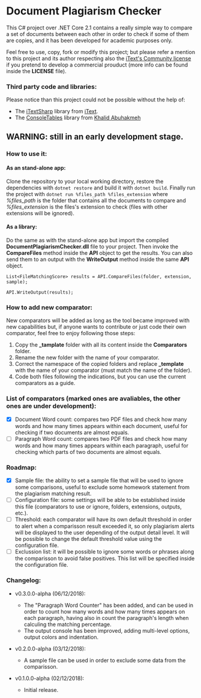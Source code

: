 # Document Plagiarism Checker
This C# project over .NET Core 2.1 contains a really simple way to compare a set of documents between each other in order to check if some of them are copies, and it has been developed for academic purposes only. 

Feel free to use, copy, fork or modify this project; but please refer a mention to this project and its author respecting also the [iText's Community license](https://itextpdf.com/AGPL) if you pretend to develop a commercial prouduct (more info can be found inside the  **LICENSE** file).

### Third party code and libraries:
Please notice than this project could not be possible without the help of:
* The [iTextSharp](https://developers.itextpdf.com/downloads) library from [iText](https://itextpdf.com/).
* The [ConsoleTables](https://github.com/khalidabuhakmeh/ConsoleTables) library from [Khalid Abuhakmeh](https://github.com/khalidabuhakmeh)

## WARNING: still in an early development stage.
### How to use it:
#### As an stand-alone app:
Clone the repository to your local working directory, restore the dependencies with `dotnet restore` and build it with `dotnet build`. Finally run the project with `dotnet run %files_path %files_extension` where *%files_path* is the folder that contains all the documents to compare and *%files_extension* is the files's extension to check (files with other extensions will be ignored).
#### As a library:
Do the same as with the stand-alone app but import the compiled **DocumentPlagiarismChecker.dll** file to your project. Then invoke the **CompareFiles** method inside the **API** object to get the results. You can also send them to an output with the **WriteOutput** method inside the same **API** object.

`List<FileMatchingScore> results = API.CompareFiles(folder, extension, sample);`

`API.WriteOutput(results);`
### How to add new comparator:
New comparators will be added as long as the tool became improved with new capabilities but, if anyone wants to contribute or just code their own comparator, feel free to enjoy following those steps:
 1. Copy the **_tamplate** folder with all its content inside the **Comparators** folder.
 2. Rename the new folder with the name of your comparator.
 2. Correct the namespace of the copied folders and replace **_template** with the name of your comparator (must match the name of the folder).
 3. Code both files following the indications, but you can use the current comparators as a guide.
 ### List of comparators (marked ones are avaliables, the other ones are under development):
- [x] Document Word count: compares two PDF files and check how many words and how many times appears within each document, useful for checking if two documents are almost equals.
- [ ] Paragraph Word count: compares two PDF files and check how many words and how many times appears within each paragraph, useful for checking which parts of two documents are almost equals.
 ### Roadmap:
- [X] Sample file: the ability to set a sample file that will be used to ignore some comparisons, useful to exclude some homework statement from the plagiarism matching result.
- [ ] Configuration file: some settings will be able to be established inside this file (comparators to use or ignore, folders, extensions, outputs, etc.).
- [ ] Threshold: each comparator will have its own default threshold in order to alert when a comparisson result exceeded it, so only plagiarism alerts will be displayed to the user depending of the output detail level. It will be possible to change the default threshold value using the configuration file. 
- [ ] Exclussion list: it will be possible to ignore some words or phrases along the comparisson to avoid false positives. This list will be specified inside the configuration file.
### Changelog:
* v0.3.0.0-alpha (06/12/2018):
    * The "Paragraph Word Counter" has been added, and can be used in order to count how many words and how many times appears on each paragraph, having also in count the paragraph's length when calculing the matching percentage.
    * The output console has been improved, adding multi-level options, output colors and indentation.

* v0.2.0.0-alpha (03/12/2018):
    * A sample file can be used in order to exclude some data from the comparisson.

* v0.1.0.0-alpha (02/12/2018):
    * Initial release.
